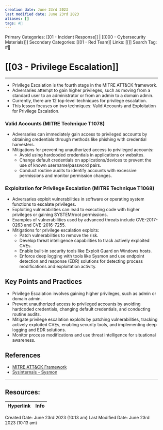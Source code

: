 ```yaml
---
creation date: June 23rd 2023
last modified date: June 23rd 2023
aliases: []
tags: #📖
---
```


Primary Categories: [[01 - Incident Response]] | [[000 - Cybersecurity Materials]]] 
Secondary Categories: [[01 - Red Team]] 
Links: [[]] 
Search Tag: #📖  

# [[03 - Privilege Escalation]]  
---

- Privilege Escalation is the fourth stage in the MITRE ATT&CK framework.
- Adversaries attempt to gain higher privileges, such as moving from a standard user to an administrator or from an admin to a domain admin.
- Currently, there are 12 top-level techniques for privilege escalation.
- This lesson focuses on two techniques: Valid Accounts and Exploitation for Privilege Escalation.

### Valid Accounts (MITRE Technique T1078)

- Adversaries can immediately gain access to privileged accounts by obtaining credentials through methods like phishing with credential harvesters.
- Mitigations for preventing unauthorized access to privileged accounts:
    - Avoid using hardcoded credentials in applications or websites.
    - Change default credentials on applications/devices to prevent the use of known username/password pairs.
    - Conduct routine audits to identify accounts with excessive permissions and monitor permission changes.

### Exploitation for Privilege Escalation (MITRE Technique T1068)

- Adversaries exploit vulnerabilities in software or operating system functions to escalate privileges.
- Exploiting vulnerabilities can lead to executing code with higher privileges or gaining SYSTEM/root permissions.
- Examples of vulnerabilities used by advanced threats include CVE-2017-0263 and CVE-2016-7255.
- Mitigations for privilege escalation exploits:
    - Patch vulnerabilities to remove the risk.
    - Develop threat intelligence capabilities to track actively exploited CVEs.
    - Enable built-in security tools like Exploit Guard on Windows hosts.
    - Enforce deep logging with tools like Sysmon and use endpoint detection and response (EDR) solutions for detecting process modifications and exploitation activity.

## Key Points and Practices

- Privilege Escalation involves gaining higher privileges, such as admin or domain admin.
- Prevent unauthorized access to privileged accounts by avoiding hardcoded credentials, changing default credentials, and conducting routine audits.
- Mitigate privilege escalation exploits by patching vulnerabilities, tracking actively exploited CVEs, enabling security tools, and implementing deep logging and EDR solutions.
- Monitor process modifications and use threat intelligence for situational awareness.

## References

- [MITRE ATT&CK Framework](https://attack.mitre.org/)
- [Sysinternals - Sysmon](https://docs.microsoft.com/en-us/sysinternals/downloads/sysmon)


___

## Resources:

| Hyperlink | Info |
| --------- | ---- |


Created Date: June 23rd 2023 (10:13 am) 
Last Modified Date: June 23rd 2023 (10:13 am)

